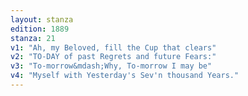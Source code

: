 ```yaml
---
layout: stanza
edition: 1889
stanza: 21
v1: "Ah, my Beloved, fill the Cup that clears"
v2: "TO-DAY of past Regrets and future Fears:"
v3: "To-morrow&mdash;Why, To-morrow I may be"
v4: "Myself with Yesterday's Sev'n thousand Years."
---
```

